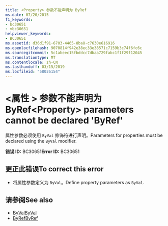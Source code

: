 ```yaml
---
title: <Property> 参数不能声明为 ByRef
ms.date: 07/20/2015
f1_keywords:
- bc30651
- vbc30651
helpviewer_keywords:
- BC30651
ms.assetid: d36d1f91-6703-4465-8ba8-c7630e616916
ms.openlocfilehash: 9070814f942e38ec33e38571c7159b3c74f6fc6c
ms.sourcegitcommit: 5c1abeec15fbddcc7dbaa729fabc1f1f29f12045
ms.translationtype: MT
ms.contentlocale: zh-CN
ms.lasthandoff: 03/15/2019
ms.locfileid: "58026154"
---
```

# <a name="property-parameters-cannot-be-declared-byref"></a><span data-ttu-id="4ee45-102">\<属性 > 参数不能声明为 ByRef</span><span class="sxs-lookup"><span data-stu-id="4ee45-102">\<Property> parameters cannot be declared 'ByRef'</span></span>
<span data-ttu-id="4ee45-103">属性参数必须使用 `ByVal` 修饰符进行声明。</span><span class="sxs-lookup"><span data-stu-id="4ee45-103">Parameters for properties must be declared using the `ByVal` modifier.</span></span>  
  
 <span data-ttu-id="4ee45-104">**错误 ID:** BC30651</span><span class="sxs-lookup"><span data-stu-id="4ee45-104">**Error ID:** BC30651</span></span>  
  
## <a name="to-correct-this-error"></a><span data-ttu-id="4ee45-105">更正此错误</span><span class="sxs-lookup"><span data-stu-id="4ee45-105">To correct this error</span></span>  
  
-   <span data-ttu-id="4ee45-106">将属性参数定义为 `ByVal`。</span><span class="sxs-lookup"><span data-stu-id="4ee45-106">Define property parameters as `ByVal`.</span></span>  
  
## <a name="see-also"></a><span data-ttu-id="4ee45-107">请参阅</span><span class="sxs-lookup"><span data-stu-id="4ee45-107">See also</span></span>

- [<span data-ttu-id="4ee45-108">ByVal</span><span class="sxs-lookup"><span data-stu-id="4ee45-108">ByVal</span></span>](../../visual-basic/language-reference/modifiers/byval.md)
- [<span data-ttu-id="4ee45-109">ByRef</span><span class="sxs-lookup"><span data-stu-id="4ee45-109">ByRef</span></span>](../../visual-basic/language-reference/modifiers/byref.md)
